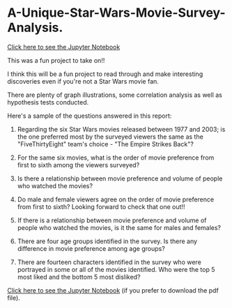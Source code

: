 # A-Unique-Star-Wars-Movie-Survey-Analysis.
[Click here to see the Jupyter Notebook](Star+Wars+Survey4+II.ipynb)

This was a fun project to take on!!

I think this will be a fun project to read through and make interesting discoveries even if you're not a Star Wars movie fan.

There are plenty of graph illustrations, some correlation analysis as well as hypothesis tests conducted.

Here's a sample of the questions answered in this report:

1. Regarding the six Star Wars movies released between 1977 and 2003; is the one preferred most by the surveyed viewers the same as the "FiveThirtyEight" team's choice - "The Empire Strikes Back"?

2. For the same six movies, what is the order of movie preference from first to sixth among the viewers surveyed?

3. Is there a relationship between movie preference and volume of people who watched the movies?

4. Do male and female viewers agree on the order of movie preference from first to sixth? Looking forward to check that one out!!

5. If there is a relationship between movie preference and volume of people who watched the movies, is it the same for males and females?

6. There are four age groups identified in the survey. Is there any difference in movie preference among age groups?

7. There are fourteen characters identified in the survey who were portrayed in some or all of the movies identified. Who were the top 5 most liked and the bottom 5 most disliked?

[Click here to see the Jupyter Notebook](Star+Wars+Survey4.pdf) (if you prefer to download the pdf file).
